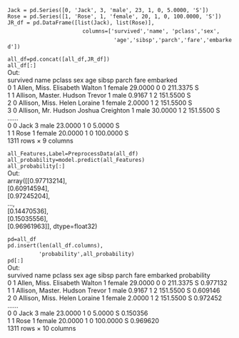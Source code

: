 `Jack = pd.Series([0, 'Jack', 3, 'male', 23, 1, 0, 5.0000, 'S'])`    
`Rose = pd.Series([1, 'Rose', 1, 'female', 20, 1, 0, 100.0000, 'S'])  `  
`JR_df = pd.DataFrame([list(Jack), list(Rose)], `  
　　　　　　　　　　　　`columns=['survived','name', 'pclass','sex',`  
　　　　　　　　　　　　　　　　　`'age','sibsp','parch','fare','embarked'])  `  

`all_df=pd.concat([all_df,JR_df])`  
`all_df[:]`  
Out:  
	survived	name	pclass	sex	age	sibsp	parch	fare	embarked  
0	1	Allen, Miss. Elisabeth Walton	1	female	29.0000	0	0	211.3375	S  
1	1	Allison, Master. Hudson Trevor	1	male	0.9167	1	2	151.5500	S  
2	0	Allison, Miss. Helen Loraine	1	female	2.0000	1	2	151.5500	S  
3	0	Allison, Mr. Hudson Joshua Creighton	1	male	30.0000	1	2	151.5500	S  
......  
0	0	Jack	3	male	23.0000	1	0	5.0000	S  
1	1	Rose	1	female	20.0000	1	0	100.0000	S  
1311 rows × 9 columns  
  
  
`all_Features,Label=PreprocessData(all_df)`  
`all_probability=model.predict(all_Features)`  
`all_probability[:]`  
Out:  
array([[0.97713214],  
       [0.60914594],  
       [0.97245204],  
       ...,  
       [0.14470536],  
       [0.15035556],  
       [0.96961963]], dtype=float32)  
  
  
`pd=all_df`  
`pd.insert(len(all_df.columns),`  
　　　　　`'probability',all_probability)`  
`pd[:]`  
Out:  
	survived	name	pclass	sex	age	sibsp	parch	fare	embarked	probability  
0	1	Allen, Miss. Elisabeth Walton	1	female	29.0000	0	0	211.3375	S	0.977132  
1	1	Allison, Master. Hudson Trevor	1	male	0.9167	1	2	151.5500	S	0.609146  
2	0	Allison, Miss. Helen Loraine	1	female	2.0000	1	2	151.5500	S	0.972452  
......  
0	0	Jack	3	male	23.0000	1	0	5.0000	S	0.150356  
1	1	Rose	1	female	20.0000	1	0	100.0000	S	0.969620  
1311 rows × 10 columns  


